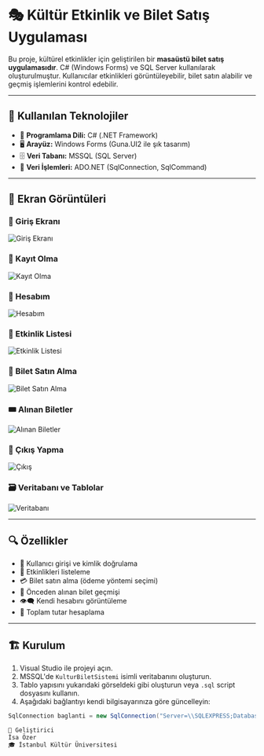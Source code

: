 # 🎭 Kültür Etkinlik ve Bilet Satış Uygulaması

Bu proje, kültürel etkinlikler için geliştirilen bir **masaüstü bilet satış uygulamasıdır**. C# (Windows Forms) ve SQL Server kullanılarak oluşturulmuştur. Kullanıcılar etkinlikleri görüntüleyebilir, bilet satın alabilir ve geçmiş işlemlerini kontrol edebilir.

---

## 🧰 Kullanılan Teknolojiler

- 🧠 **Programlama Dili:** C# (.NET Framework)
- 🖥️ **Arayüz:** Windows Forms (Guna.UI2 ile şık tasarım)
- 🗄️ **Veri Tabanı:** MSSQL (SQL Server)
- 💽 **Veri İşlemleri:** ADO.NET (SqlConnection, SqlCommand)

---

## 📸 Ekran Görüntüleri

### 🔐 Giriş Ekranı
![Giriş Ekranı](https://i.hizliresim.com/mngsl4u.png)

### 📝 Kayıt Olma
![Kayıt Olma](https://i.hizliresim.com/5mz0je8.png)

### 👤 Hesabım
![Hesabım](https://i.hizliresim.com/f067tju.png)

### 📅 Etkinlik Listesi
![Etkinlik Listesi](https://i.hizliresim.com/mm51l61.png)

### 🛒 Bilet Satın Alma
![Bilet Satın Alma](https://i.hizliresim.com/5iomw1a.png)

### 🎟️ Alınan Biletler
![Alınan Biletler](https://i.hizliresim.com/fpm53uo.png)

### 🚪 Çıkış Yapma
![Çıkış](https://i.hizliresim.com/ci79wj7.png)

### 🗃️ Veritabanı ve Tablolar
![Veritabanı](https://i.hizliresim.com/chdzfqk.png)

---

## 🔍 Özellikler

- 🔐 Kullanıcı girişi ve kimlik doğrulama
- 🎫 Etkinlikleri listeleme
- 💳 Bilet satın alma (ödeme yöntemi seçimi)
- 📜 Önceden alınan bilet geçmişi
- 👁️‍🗨️ Kendi hesabını görüntüleme
- 🧾 Toplam tutar hesaplama

---

## 🏗️ Kurulum

1. Visual Studio ile projeyi açın.
2. MSSQL'de `KulturBiletSistemi` isimli veritabanını oluşturun.
3. Tablo yapısını yukarıdaki görseldeki gibi oluşturun veya `.sql` script dosyasını kullanın.
4. Aşağıdaki bağlantıyı kendi bilgisayarınıza göre güncelleyin:

```csharp
SqlConnection baglanti = new SqlConnection("Server=\\SQLEXPRESS;Database=KulturBiletSistemi;Trusted_Connection=True;");

📌 Geliştirici
İsa Özer
🎓 İstanbul Kültür Üniversitesi